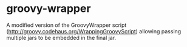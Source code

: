 groovy-wrapper
==============

A modified version of the GroovyWrapper script (http://groovy.codehaus.org/WrappingGroovyScript) 
allowing passing multiple jars to be embedded in the final jar.